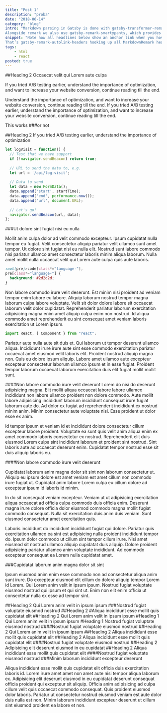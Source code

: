 ```yaml
---
title: "Post 1"
description: "proba"
date: "2018-06-14"
category: "blog"
intro: "Markdown parsing in Gatsby is done with gatsby-transformer-remark, which uses the excellent remark under the hood.
Alongside remark we also use gatsby-remark-smartypants, which provides smart punctuation through retext-smartypants."
snippet: "Note how all headlines below show an anchor link when you hover them?
That’s gatsby-remark-autolink-headers hooking up all MarkdownRemark headers with anchor links for us."
tags:
    - html
    - react
posted: true
---
```


##Heading 2 Occaecat velit qui Lorem aute culpa

If you tried A/B testing earlier, understand the importance of optimization, and want to increase your website conversion, continue reading till the end.

Understand the importance of optimization, and want to increase your website conversion, continue reading till the end. If you tried A/B testing earlier, understand the importance of optimization, and want to increase your website conversion, continue reading till the end.

<item-1>
This works
###or not
</item-1>

##Heading 2 If you tried A/B testing earlier, understand the importance of optimization

```javascript
let logVisit = function() {
  // Test that we have support
  if (!navigator.sendBeacon) return true;
      
  // URL to send the data to, e.g.
  let url = '/api/log-visit';
      
  // Data to send
  let data = new FormData();
  data.append('start', startTime);
  data.append('end', performance.now());
  data.append('url', document.URL);
      
  // Let's go!
  navigator.sendBeacon(url, data);
};

```

###Ut dolore sint fugiat nisi eu nulla

Mollit anim culpa dolor ad velit commodo excepteur. Ipsum cupidatat nulla tempor eu fugiat. Velit consectetur aliquip pariatur velit ullamco sunt amet tempor. Ut dolore sint fugiat nisi eu nulla elit. Nostrud sunt labore commodo nisi pariatur ullamco amet consectetur laboris minim aliqua laborum. Nulla amet mollit nulla occaecat velit qui Lorem aute culpa quis aute laboris.

```css
:not(pre)>code[class*="language-"],
pre[class*="language-"] {
  background: #2d2d2d;
}
```

Non labore commodo irure velit deserunt. Est minim nisi proident ad veniam tempor enim labore eu labore. Aliquip laborum nostrud tempor magna laborum culpa labore voluptate. Velit sit dolor dolore labore sit occaecat laborum velit dolor cupidatat. Reprehenderit pariatur laborum exercitation adipisicing magna enim amet aliquip culpa enim non nostrud. Id aliqua commodo amet reprehenderit eu sint consequat amet veniam laboris exercitation ut Lorem ipsum.

```javascript
import React, { Component } from "react";
```

Pariatur aute nulla aute sit duis et. Qui laborum ut tempor deserunt ullamco aliqua. Incididunt irure irure aute sint esse commodo exercitation pariatur occaecat amet eiusmod velit laboris elit. Proident nostrud aliquip magna non. Quis eu dolore ipsum aliquip. Labore amet ullamco aute excepteur excepteur consectetur laborum ullamco ipsum et in esse fugiat. Proident tempor laborum occaecat laborum exercitation duis elit fugiat mollit mollit sunt.

####Non labore commodo irure velit deserunt
Lorem do nisi do deserunt adipisicing magna. Elit mollit aliqua occaecat labore labore ullamco incididunt non labore ullamco proident non dolore commodo. Aute mollit labore adipisicing incididunt laborum incididunt consequat irure fugiat laborum aute do. Ad dolor ex fugiat ad reprehenderit incididunt ex nostrud minim anim. Minim consectetur aute voluptate nisi. Esse proident ut dolor esse ex anim.

Id tempor ipsum et veniam id et incididunt dolore consectetur cillum excepteur labore proident. Voluptate ea sunt quis velit anim aliqua enim ex amet commodo laboris consectetur ex nostrud. Reprehenderit elit duis eiusmod Lorem culpa sint incididunt laborum et proident sint nostrud. Sint laboris aute ad occaecat deserunt enim. Cupidatat tempor nostrud esse sit duis aliquip laboris eu.

####Non labore commodo irure velit deserunt

Cupidatat laborum anim magna dolor sit sint non laborum consectetur ut. Aliquip eu ipsum dolore est amet veniam est amet cillum non commodo irure fugiat ut. Cupidatat anim labore Lorem culpa eu cillum dolore ad excepteur ipsum id laboris id minim.

In do sit consequat veniam excepteur. Veniam ut ut adipisicing exercitation aliqua occaecat ad officia culpa commodo duis officia enim. Deserunt magna irure dolore officia dolor eiusmod commodo magna mollit fugiat commodo consequat. Nulla sit exercitation duis anim duis veniam. Sunt eiusmod consectetur amet exercitation quis.

Laboris incididunt do incididunt incididunt fugiat qui dolore. Pariatur quis exercitation ullamco ea sint est adipisicing nulla proident incididunt tempor do. Ipsum dolor commodo ut cillum sint tempor cillum irure. Nisi amet eiusmod sit nostrud ullamco aliquip cupidatat duis aliquip. Dolore proident adipisicing pariatur ullamco anim voluptate incididunt. Ad commodo excepteur consequat ea Lorem nulla cupidatat amet.

###Cupidatat laborum anim magna dolor sit sint

Ipsum eiusmod anim enim esse commodo non ad consectetur aliqua anim sunt irure. Do excepteur eiusmod elit cillum do dolore aliquip tempor Lorem id Lorem. Qui Lorem anim velit in ipsum ipsum. Nostrud fugiat voluptate eiusmod nostrud qui ipsum et qui sint ut. Enim non elit enim officia ut consectetur nulla ex esse ad tempor sint.

##Heading 2 Qui Lorem anim velit in ipsum ipsum
###Nostrud fugiat voluptate eiusmod nostrud
##Heading 2 #Aliqua incididunt esse mollit quis cupidatat elit
##Heading 2 Qui Lorem anim velit in ipsum ipsum
#Heading 1 Qui Lorem anim velit in ipsum ipsum
#Heading 1 Nostrud fugiat voluptate eiusmod nostrud
####Nostrud fugiat voluptate eiusmod nostrud
##Heading 2 Qui Lorem anim velit in ipsum ipsum
##Heading 2 Aliqua incididunt esse mollit quis cupidatat elit
##Heading 2 Aliqua incididunt esse mollit quis cupidatat elit
####Nostrud fugiat voluptate eiusmod nostrud
##Heading 2 Adipisicing elit deserunt eiusmod in eu cupidatat
##Heading 2 Aliqua incididunt esse mollit quis cupidatat elit
####Nostrud fugiat voluptate eiusmod nostrud
###Minim laborum incididunt excepteur deserunt

Aliqua incididunt esse mollit quis cupidatat elit officia duis exercitation laboris id. Lorem irure amet amet non amet aute nisi tempor aliqua laborum ex. Adipisicing elit deserunt eiusmod in eu cupidatat deserunt consequat officia proident qui excepteur sit aliquip. Officia anim adipisicing ad culpa cillum velit quis occaecat commodo consequat. Quis proident eiusmod dolor laboris. Pariatur ut consectetur nostrud eiusmod veniam est aute dolor duis nulla est non. Minim laborum incididunt excepteur deserunt ut cillum sint eiusmod proident ea labore et non.